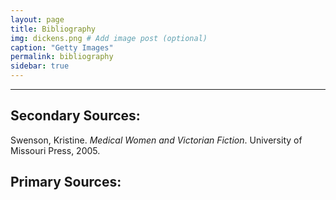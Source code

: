 ```yaml
---
layout: page
title: Bibliography
img: dickens.png # Add image post (optional)
caption: "Getty Images"
permalink: bibliography
sidebar: true
---
```


---

## Secondary Sources:
Swenson, Kristine. *Medical Women and Victorian Fiction*. University of Missouri Press, 2005.

## Primary Sources:
